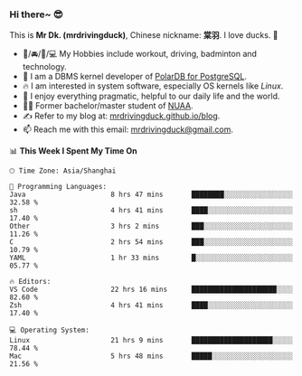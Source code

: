 ### Hi there~ 😎

This is **Mr Dk. (mrdrivingduck)**, Chinese nickname: **棠羽**. I love ducks. 🦆

- 💪/🚘/🏸/💻 My Hobbies include workout, driving, badminton and technology.
- 🍊 I am a DBMS kernel developer of [PolarDB for PostgreSQL](https://github.com/ApsaraDB/PolarDB-for-PostgreSQL).
- 🔥 I am interested in system software, especially OS kernels like *Linux*.
- 🔧 I enjoy everything pragmatic, helpful to our daily life and the world.
- 👨‍🎓 Former bachelor/master student of [NUAA](https://en.wikipedia.org/wiki/Nanjing_University_of_Aeronautics_and_Astronautics).
- ✍ Refer to my blog at: [mrdrivingduck.github.io/blog](https://mrdrivingduck.github.io/blog/).
- 📫 Reach me with this email: [mrdrivingduck@gmail.com](mailto:mrdrivingduck@gmail.com).

<!--START_SECTION:waka-->
📊 **This Week I Spent My Time On** 

```text
🕑︎ Time Zone: Asia/Shanghai

💬 Programming Languages: 
Java                     8 hrs 47 mins       ████████░░░░░░░░░░░░░░░░░   32.58 % 
sh                       4 hrs 41 mins       ████░░░░░░░░░░░░░░░░░░░░░   17.40 % 
Other                    3 hrs 2 mins        ███░░░░░░░░░░░░░░░░░░░░░░   11.26 % 
C                        2 hrs 54 mins       ███░░░░░░░░░░░░░░░░░░░░░░   10.79 % 
YAML                     1 hr 33 mins        █░░░░░░░░░░░░░░░░░░░░░░░░   05.77 % 

🔥 Editors: 
VS Code                  22 hrs 16 mins      █████████████████████░░░░   82.60 % 
Zsh                      4 hrs 41 mins       ████░░░░░░░░░░░░░░░░░░░░░   17.40 % 

💻 Operating System: 
Linux                    21 hrs 9 mins       ████████████████████░░░░░   78.44 % 
Mac                      5 hrs 48 mins       █████░░░░░░░░░░░░░░░░░░░░   21.56 % 
```


<!--END_SECTION:waka-->

<!-- ![Mr Dk.'s GitHub Stats](https://github-readme-stats.vercel.app/api?username=mrdrivingduck&count_private&show_icons=true&theme=buefy) -->

<!-- ![Most Used Languages](https://github-readme-stats.vercel.app/api/top-langs/?username=mrdrivingduck&exclude_repo=mips32-CPU,snort-tcp-socket&theme=buefy&layout=compact&langs_count=10) -->


<!--
**mrdrivingduck/mrdrivingduck** is a ✨ _special_ ✨ repository because its `README.md` (this file) appears on your GitHub profile.

Here are some ideas to get you started:

- 🔭 I’m currently working on ...
- 🌱 I’m currently learning ...
- 👯 I’m looking to collaborate on ...
- 🤔 I’m looking for help with ...
- 💬 Ask me about ...
- 📫 How to reach me: ...
- 😄 Pronouns: ...
- ⚡ Fun fact: ...
-->
